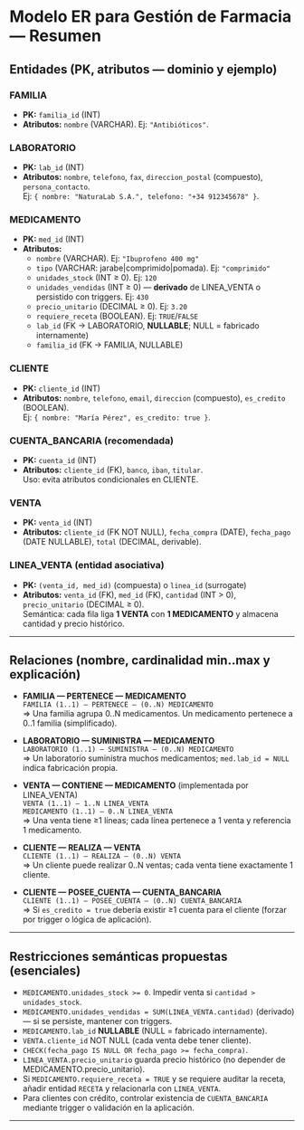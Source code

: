 # Modelo ER para Gestión de Farmacia — Resumen

## Entidades (PK, atributos — dominio y ejemplo)
### FAMILIA
- **PK:** `familia_id` (INT)  
- **Atributos:** `nombre` (VARCHAR). Ej: `"Antibióticos"`.

### LABORATORIO
- **PK:** `lab_id` (INT)  
- **Atributos:** `nombre`, `telefono`, `fax`, `direccion_postal` (compuesto), `persona_contacto`.  
  Ej: `{ nombre: "NaturaLab S.A.", telefono: "+34 912345678" }`.

### MEDICAMENTO
- **PK:** `med_id` (INT)  
- **Atributos:**  
  - `nombre` (VARCHAR). Ej: `"Ibuprofeno 400 mg"`  
  - `tipo` (VARCHAR: jarabe|comprimido|pomada). Ej: `"comprimido"`  
  - `unidades_stock` (INT ≥ 0). Ej: `120`  
  - `unidades_vendidas` (INT ≥ 0) — **derivado** de LINEA_VENTA o persistido con triggers. Ej: `430`  
  - `precio_unitario` (DECIMAL ≥ 0). Ej: `3.20`  
  - `requiere_receta` (BOOLEAN). Ej: `TRUE`/`FALSE`  
  - `lab_id` (FK → LABORATORIO, **NULLABLE**; NULL = fabricado internamente)  
  - `familia_id` (FK → FAMILIA, NULLABLE)

### CLIENTE
- **PK:** `cliente_id` (INT)  
- **Atributos:** `nombre`, `telefono`, `email`, `direccion` (compuesto), `es_credito` (BOOLEAN).  
  Ej: `{ nombre: "María Pérez", es_credito: true }`.

### CUENTA_BANCARIA (recomendada)
- **PK:** `cuenta_id` (INT)  
- **Atributos:** `cliente_id` (FK), `banco`, `iban`, `titular`.  
  Uso: evita atributos condicionales en CLIENTE.

### VENTA
- **PK:** `venta_id` (INT)  
- **Atributos:** `cliente_id` (FK NOT NULL), `fecha_compra` (DATE), `fecha_pago` (DATE NULLABLE), `total` (DECIMAL, derivable).

### LINEA_VENTA (entidad asociativa)
- **PK:** `(venta_id, med_id)` (compuesta) o `linea_id` (surrogate)  
- **Atributos:** `venta_id` (FK), `med_id` (FK), `cantidad` (INT > 0), `precio_unitario` (DECIMAL ≥ 0).  
  Semántica: cada fila liga **1 VENTA** con **1 MEDICAMENTO** y almacena cantidad y precio histórico.

---

## Relaciones (nombre, cardinalidad min..max y explicación)
- **FAMILIA — PERTENECE — MEDICAMENTO**  
  `FAMILIA (1..1) — PERTENECE — (0..N) MEDICAMENTO`  
  => Una familia agrupa 0..N medicamentos. Un medicamento pertenece a 0..1 familia (simplificado).

- **LABORATORIO — SUMINISTRA — MEDICAMENTO**  
  `LABORATORIO (1..1) — SUMINISTRA — (0..N) MEDICAMENTO`  
  => Un laboratorio suministra muchos medicamentos; `med.lab_id = NULL` indica fabricación propia.

- **VENTA — CONTIENE — MEDICAMENTO** (implementada por LINEA_VENTA)  
  `VENTA (1..1) — 1..N LINEA_VENTA`  
  `MEDICAMENTO (1..1) — 0..N LINEA_VENTA`  
  => Una venta tiene ≥1 líneas; cada línea pertenece a 1 venta y referencia 1 medicamento.

- **CLIENTE — REALIZA — VENTA**  
  `CLIENTE (1..1) — REALIZA — (0..N) VENTA`  
  => Un cliente puede realizar 0..N ventas; cada venta tiene exactamente 1 cliente.

- **CLIENTE — POSEE_CUENTA — CUENTA_BANCARIA**  
  `CLIENTE (1..1) — POSEE_CUENTA — (0..N) CUENTA_BANCARIA`  
  => Si `es_credito = true` debería existir ≥1 cuenta para el cliente (forzar por trigger o lógica de aplicación).

---

## Restricciones semánticas propuestas (esenciales)
- `MEDICAMENTO.unidades_stock >= 0`. Impedir venta si `cantidad > unidades_stock`.  
- `MEDICAMENTO.unidades_vendidas = SUM(LINEA_VENTA.cantidad)` (derivado) — si se persiste, mantener con triggers.  
- `MEDICAMENTO.lab_id` **NULLABLE** (NULL = fabricado internamente).  
- `VENTA.cliente_id` NOT NULL (cada venta debe tener cliente).  
- `CHECK(fecha_pago IS NULL OR fecha_pago >= fecha_compra)`.  
- `LINEA_VENTA.precio_unitario` guarda precio histórico (no depender de MEDICAMENTO.precio_unitario).  
- Si `MEDICAMENTO.requiere_receta = TRUE` y se requiere auditar la receta, añadir entidad `RECETA` y relacionarla con `LINEA_VENTA`.  
- Para clientes con crédito, controlar existencia de `CUENTA_BANCARIA` mediante trigger o validación en la aplicación.

---
